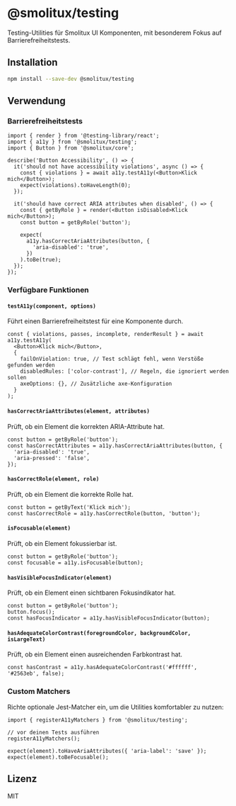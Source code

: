 # @smolitux/testing

Testing-Utilities für Smolitux UI Komponenten, mit besonderem Fokus auf Barrierefreiheitstests.

## Installation

```bash
npm install --save-dev @smolitux/testing
```

## Verwendung

### Barrierefreiheitstests

```tsx
import { render } from '@testing-library/react';
import { a11y } from '@smolitux/testing';
import { Button } from '@smolitux/core';

describe('Button Accessibility', () => {
  it('should not have accessibility violations', async () => {
    const { violations } = await a11y.testA11y(<Button>Klick mich</Button>);
    expect(violations).toHaveLength(0);
  });

  it('should have correct ARIA attributes when disabled', () => {
    const { getByRole } = render(<Button isDisabled>Klick mich</Button>);
    const button = getByRole('button');

    expect(
      a11y.hasCorrectAriaAttributes(button, {
        'aria-disabled': 'true',
      })
    ).toBe(true);
  });
});
```

### Verfügbare Funktionen

#### `testA11y(component, options)`

Führt einen Barrierefreiheitstest für eine Komponente durch.

```tsx
const { violations, passes, incomplete, renderResult } = await a11y.testA11y(
  <Button>Klick mich</Button>,
  {
    failOnViolation: true, // Test schlägt fehl, wenn Verstöße gefunden werden
    disabledRules: ['color-contrast'], // Regeln, die ignoriert werden sollen
    axeOptions: {}, // Zusätzliche axe-Konfiguration
  }
);
```

#### `hasCorrectAriaAttributes(element, attributes)`

Prüft, ob ein Element die korrekten ARIA-Attribute hat.

```tsx
const button = getByRole('button');
const hasCorrectAttributes = a11y.hasCorrectAriaAttributes(button, {
  'aria-disabled': 'true',
  'aria-pressed': 'false',
});
```

#### `hasCorrectRole(element, role)`

Prüft, ob ein Element die korrekte Rolle hat.

```tsx
const button = getByText('Klick mich');
const hasCorrectRole = a11y.hasCorrectRole(button, 'button');
```

#### `isFocusable(element)`

Prüft, ob ein Element fokussierbar ist.

```tsx
const button = getByRole('button');
const focusable = a11y.isFocusable(button);
```

#### `hasVisibleFocusIndicator(element)`

Prüft, ob ein Element einen sichtbaren Fokusindikator hat.

```tsx
const button = getByRole('button');
button.focus();
const hasFocusIndicator = a11y.hasVisibleFocusIndicator(button);
```

#### `hasAdequateColorContrast(foregroundColor, backgroundColor, isLargeText)`

Prüft, ob ein Element einen ausreichenden Farbkontrast hat.

```tsx
const hasContrast = a11y.hasAdequateColorContrast('#ffffff', '#2563eb', false);
```

### Custom Matchers

Richte optionale Jest-Matcher ein, um die Utilities komfortabler zu nutzen:

```tsx
import { registerA11yMatchers } from '@smolitux/testing';

// vor deinen Tests ausführen
registerA11yMatchers();

expect(element).toHaveAriaAttributes({ 'aria-label': 'save' });
expect(element).toBeFocusable();
```

## Lizenz

MIT
